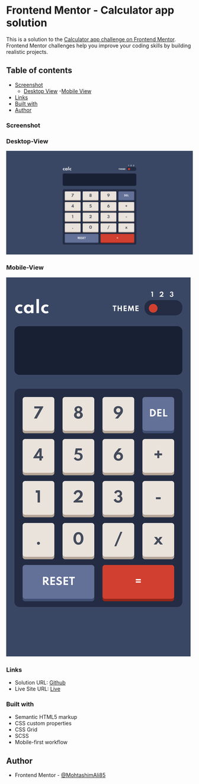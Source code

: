 # Frontend Mentor - Calculator app solution

This is a solution to the [Calculator app challenge on Frontend Mentor](https://www.frontendmentor.io/challenges/calculator-app-9lteq5N29). Frontend Mentor challenges help you improve your coding skills by building realistic projects.

## Table of contents

- [Screenshot](#screenshot)
  - [Desktop View](#Desktop-View) -[Mobile View](#Mobile-View)
- [Links](#links)
- [Built with](#built-with)
- [Author](#author)

### Screenshot

### Desktop-View

![](./ss-dt.png)

### Mobile-View

![](./ss-mb.png)

### Links

- Solution URL: [Github](https://github.com/MohtashimAli85/calculator-app-main)
- Live Site URL: [Live](https://calculator-app-main-nine.vercel.app/)

### Built with

- Semantic HTML5 markup
- CSS custom properties
- CSS Grid
- SCSS
- Mobile-first workflow

## Author

- Frontend Mentor - [@MohtashimAli85](https://www.frontendmentor.io/profile/MohtashimAli85)
